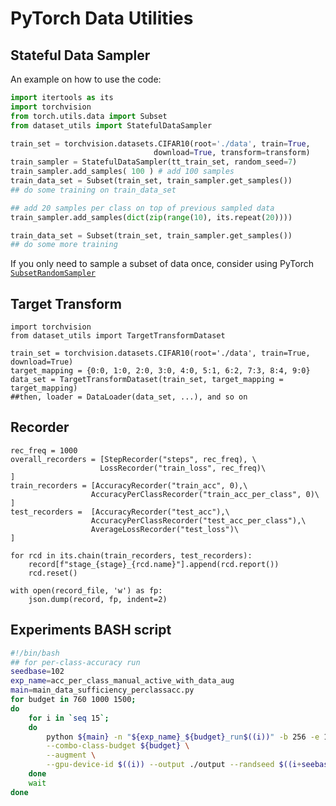 # PyTorch Data Utilities

## Stateful Data Sampler
An example on how to use the code:

```python
import itertools as its
import torchvision
from torch.utils.data import Subset
from dataset_utils import StatefulDataSampler

train_set = torchvision.datasets.CIFAR10(root='./data', train=True,
                                download=True, transform=transform)
train_sampler = StatefulDataSampler(tt_train_set, random_seed=7)
train_sampler.add_samples( 100 ) # add 100 samples
train_data_set = Subset(train_set, train_sampler.get_samples())
## do some training on train_data_set

## add 20 samples per class on top of previous sampled data
train_sampler.add_samples(dict(zip(range(10), its.repeat(20)))) 

train_data_set = Subset(train_set, train_sampler.get_samples())
## do some more training
```

If you only need to sample a subset of data once, consider using PyTorch
[`SubsetRandomSampler`](https://pytorch.org/docs/stable/_modules/torch/utils/data/sampler.html#SubsetRandomSampler)

## Target Transform 

```
import torchvision
from dataset_utils import TargetTransformDataset

train_set = torchvision.datasets.CIFAR10(root='./data', train=True, download=True)
target_mapping = {0:0, 1:0, 2:0, 3:0, 4:0, 5:1, 6:2, 7:3, 8:4, 9:0}
data_set = TargetTransformDataset(train_set, target_mapping = target_mapping)
##then, loader = DataLoader(data_set, ...), and so on
```


## Recorder
```
rec_freq = 1000
overall_recorders = [StepRecorder("steps", rec_freq), \
                    LossRecorder("train_loss", rec_freq)\
]
train_recorders = [AccuracyRecorder("train_acc", 0),\
                  AccuracyPerClassRecorder("train_acc_per_class", 0)\
]
test_recorders =  [AccuracyRecorder("test_acc"),\
                  AccuracyPerClassRecorder("test_acc_per_class"),\
                  AverageLossRecorder("test_loss")\
]
```

```
for rcd in its.chain(train_recorders, test_recorders):
    record[f"stage_{stage}_{rcd.name}"].append(rcd.report())
    rcd.reset()

with open(record_file, 'w') as fp:
    json.dump(record, fp, indent=2)
```

## Experiments BASH script

```bash
#!/bin/bash
## for per-class-accuracy run
seedbase=102
exp_name=acc_per_class_manual_active_with_data_aug
main=main_data_sufficiency_perclassacc.py
for budget in 760 1000 1500;
do
    for i in `seq 15`;
    do  
        python ${main} -n "${exp_name}_${budget}_run$((i))" -b 256 -e 150 \
        --combo-class-budget ${budget} \
        --augment \
        --gpu-device-id $((i)) --output ./output --randseed $((i+seebase)) &
    done
    wait
done
```

